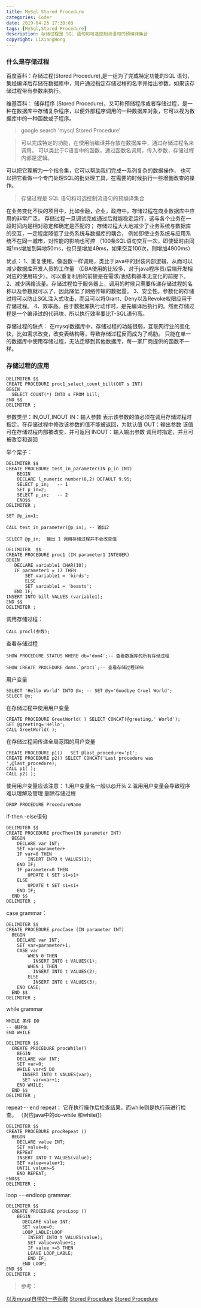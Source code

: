 ```yaml
---
title: MySql Stored Procedure
categories: Coder
date: 2019-04-25 17:30:03
tags: [MySql,Stored Procedure]
description: 存储过程是 SQL 语句和可选控制流语句的预编译集合
copyright: LiXiangHong
---
```


### 什么是存储过程

百度百科：存储过程(Stored Procedure),是一组为了完成特定功能的SQL 语句，集经编译后存储在数据库中，用户通过指定存储过程的名字并给出参数，如果该存储过程带有参数来执行。

维基百科： 储存程序 (Stored Procedure)，又可称预储程序或者存储过程，是一种在数据库中存储复杂程序，以便外部程序调用的一种数据库对象，它可以视为数据库中的一种函数或子程序。
<!-- more -->

> google search 'mysql Stored Procedure'

> 可以完成特定的功能，在使用前编译并存放在数据库中，通过存储过程名来调用。
可以类比于C语言中的函数，通过函数名调用，传入参数，存储过程内部是逻辑。

可以把它理解为一个指令集，它可以帮助我们完成一系列复杂的数据操作，
也可以把它看做一个专门处理SQL的批处理工具，在需要的时候执行一些增删改查的操作。

> 存储过程是 SQL 语句和可选控制流语句的预编译集合

在业务变化不快的项目中，比如金融，企业，政府中，存储过程在商业数据库中应用的非常广泛，
存储过程一旦调试完成通过后就能稳定运行，这与各个业务在一段时间内是相对稳定和确定是匹配的；
存储过程大大地减少了业务系统与数据库的交互，一定程度降低了业务系统与数据库的耦合，
例如即使业务系统与应用系统不在同一城市，对性能的影响也可控
（100条SQL语句交互一次，即使延时由同城1ms增加到异地50ms，也只是增加49ms，如果交互100次，则增加4900ms）

优点：
1、重复使用。像函数一样调用，类比于java中的封装内部逻辑，从而可以减少数据库开发人员的工作量
（DBA使用的比较多，对于java程序员/后端开发相对应的使用较少）。可以重复利用的前提是在需求/表结构基本无变化的前提下。
2、减少网络流量。存储过程位于服务器上，调用的时候只需要传递存储过程的名称以及参数就可以了，因此降低了网络传输的数据量。
3、安全性。参数化的存储过程可以防止SQL注入式攻击，而且可以将Grant、Deny以及Revoke权限应用于存储过程。
4、效率高。由于数据库执行动作时，是先编译后执行的。然而存储过程是一个编译过的代码块，所以执行效率要比T-SQL语句高。

存储过程的缺点：
在mysql数据库中，存储过程的功能很弱，互联网行业的变化快，比如需求改变，改变表结构等，导致存储过程反而成为了鸡肋。
只能在单一的数据库中使用存储过程，无法迁移到其他数据库，每一家厂商提供的函数不一样。

### 存储过程的应用
~~~
DELIMITER $$
CREATE PROCEDURE proc1_select_count_bill(OUT s INT)
BEGIN
  SELECT COUNT(*) INTO s FROM bill;
END $$
DELIMITER ;
~~~
参数类型：IN,OUT,INOUT
IN：输入参数
表示该参数的值必须在调用存储过程时指定，在存储过程中修改该参数的值不能被返回，为默认值
OUT：输出参数
该值可在存储过程内部被改变，并可返回
INOUT：输入输出参数
调用时指定，并且可被改变和返回

举个栗子：
~~~
DELIMITER $$
CREATE PROCEDURE test_in_parameter(IN p_in INT)  
    BEGIN   
    DECLARE l_numeric number(8,2) DEFAULT 9.95;      
    SELECT p_in;   -- 1
    SET p_in=2;   
    SELECT p_in;   -- 2
    END$$
DELIMITER ;
~~~
~~~
SET @p_in=1;

CALL test_in_parameter(@p_in); -- 输出2   

SELECT @p_in;  输出 1 调用存储过程并不会改变值
~~~

~~~
DELIMITER  $$
CREATE PROCEDURE proc1 (IN parameter1 INTEGER)   
BEGIN   
   DECLARE variable1 CHAR(10);   
   IF parameter1 = 17 THEN   
       SET variable1 = 'birds';   
       ELSE
       SET variable1 = 'beasts';   
   END IF;   
INSERT INTO bill VALUES (variable1);  
END $$
DELIMITER ;
~~~
调用存储过程：
~~~
CALL procl(参数);
~~~
查看存储过程
~~~
SHOW PROCEDURE STATUS WHERE db='dom4';-- 查看数据库的所有存储过程
~~~
~~~
SHOW CREATE PROCEDURE dom4.`proc1`;-- 查看存储过程详细
~~~
用户变量
~~~
SELECT 'Hello World' INTO @x; -- SET @y='Goodbye Cruel World';   
SELECT @x;  
~~~
在存储过程中使用用户变量
~~~
CREATE PROCEDURE GreetWorld( ) SELECT CONCAT(@greeting,' World');
SET @greeting='Hello';  
CALL GreetWorld( );
~~~
在存储过程间传递全局范围的用户变量
~~~
CREATE PROCEDURE p1()   SET @last_procedure='p1';  
CREATE PROCEDURE p2() SELECT CONCAT('Last procedure was ',@last_procedure);  
CALL p1( );  
CALL p2( );  
~~~
使用用户变量应该注意：
1.用户变量名一般以@开头
2.滥用用户变量会导致程序难以理解及管理
删除存储过程
~~~
DROP PROCEDURE ProcedureName
~~~
if-then -else语句
~~~
DELIMITER $$
CREATE PROCEDURE procThen(IN parameter INT)  
  BEGIN
    DECLARE var INT;  
    SET var=parameter+
    IF var=0 THEN
        INSERT INTO t VALUES(1);  
    END IF;
    IF parameter=0 THEN
        UPDATE t SET s1=s1+
    ELSE
        UPDATE t SET s1=s1+
    END IF;  
  END $$
DELIMITER ;
~~~
case grammar：
~~~
DELIMITER $$
CREATE PROCEDURE procCase (IN parameter INT)  
  BEGIN
    DECLARE var INT;  
    SET var=parameter+1;  
    CASE var  
        WHEN 0 THEN   
          INSERT INTO t VALUES(1);  
        WHEN 1 THEN   
          INSERT INTO t VALUES(2);  
        ELSE   
          INSERT INTO t VALUES(3);  
    END CASE;  
  END $$
DELIMITER ;
~~~
while grammar
~~~
WHILE 条件 DO
-- 循环体
END WHILE
~~~
~~~
DELIMITER $$
  CREATE PROCEDURE procWhile()  
    BEGIN
    DECLARE var INT;  
    SET var=0;  
    WHILE var<5 DO  
      INSERT INTO t VALUES(var);  
      SET var=var+1;  
    END WHILE;  
  END $$
DELIMITER ;
~~~
repeat···· end repeat： 它在执行操作后检查结果，而while则是执行前进行检查。
（对应java中的do-while 和while()）
~~~
DELIMITER $$
CREATE PROCEDURE procRepeat ()  
  BEGIN   
    DECLARE value INT;  
    SET value=0;  
    REPEAT  
    INSERT INTO t VALUES(value);  
    SET value=value+1;  
    UNTIL value>=5  
    END REPEAT;  
END$$
DELIMITER ;  
~~~
loop ·····endloop grammar:
~~~
DELIMITER $$  
  CREATE PROCEDURE procLoop ()  
    BEGIN
      DECLARE value INT;  
      SET value=0;  
      LOOP_LABLE:LOOP  
        INSERT INTO t VALUES(value);  
        SET value=value+1;  
        IF value >=5 THEN
        LEAVE LOOP_LABLE;  
        END IF;  
      END LOOP;  
END $$
DELIMITER ;
~~~

> 参考：

[以及mysql自带的一些函数](https://www.jianshu.com/p/32bc449a1bf6)
[Stored Procedure](http://www.mysqltutorial.org/mysql-stored-procedure-tutorial.aspx)
[Stored Procedure](https://www.w3resource.com/mysql/mysql-procedure.php)
